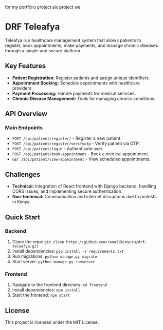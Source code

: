 for my portfolio project alx project we 
# DRF Teleafya

Teleafya is a healthcare management system that allows patients to register, book appointments, make payments, and manage chronic diseases through a simple and secure platform.

## Key Features

- **Patient Registration:** Register patients and assign unique identifiers.
- **Appointment Booking:** Schedule appointments with healthcare providers.
- **Payment Processing:** Handle payments for medical services.
- **Chronic Disease Management:** Tools for managing chronic conditions.

## API Overview

### Main Endpoints

- `POST /api/patient/register/` - Register a new patient.
- `POST /api/patient/register/verifyotp` - Verify patient via OTP.
- `POST /api/patient/login` - Authenticate user.
- `POST /api/patient/book-appointment` - Book a medical appointment.
- `GET /api/patient/view-appointment` - View scheduled appointments.

## Challenges

- **Technical:** Integration of React frontend with Django backend, handling CORS issues, and implementing secure authentication.
- **Non-technical:** Communication and internet disruptions due to protests in Kenya.

## Quick Start

### Backend

1. Clone the repo: `git clone https://github.com/ronaldkinyuru/drf-teleafya.git`
2. Install dependencies: `pip install -r requirements.txt`
3. Run migrations: `python manage.py migrate`
4. Start server: `python manage.py runserver`

### Frontend

1. Navigate to the frontend directory: `cd frontend`
2. Install dependencies: `npm install`
3. Start the frontend: `npm start`

## License

This project is licensed under the MIT License.


